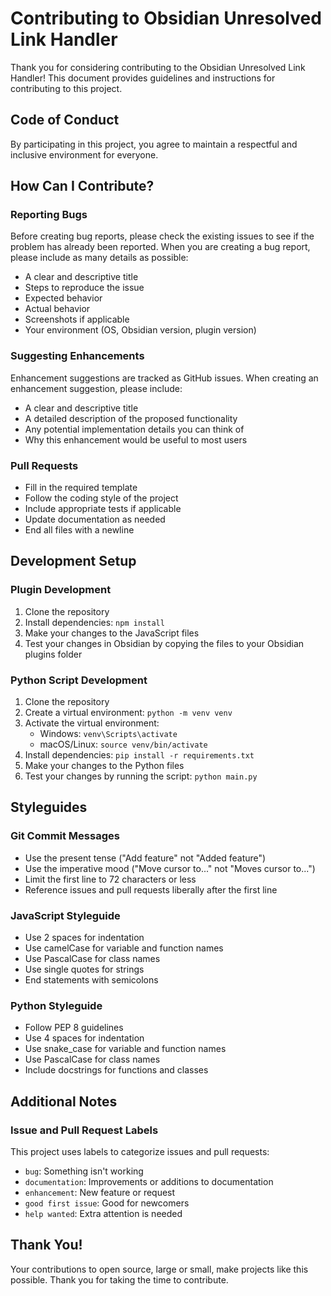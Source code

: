 # Contributing to Obsidian Unresolved Link Handler

Thank you for considering contributing to the Obsidian Unresolved Link Handler! This document provides guidelines and instructions for contributing to this project.

## Code of Conduct

By participating in this project, you agree to maintain a respectful and inclusive environment for everyone.

## How Can I Contribute?

### Reporting Bugs

Before creating bug reports, please check the existing issues to see if the problem has already been reported. When you are creating a bug report, please include as many details as possible:

- A clear and descriptive title
- Steps to reproduce the issue
- Expected behavior
- Actual behavior
- Screenshots if applicable
- Your environment (OS, Obsidian version, plugin version)

### Suggesting Enhancements

Enhancement suggestions are tracked as GitHub issues. When creating an enhancement suggestion, please include:

- A clear and descriptive title
- A detailed description of the proposed functionality
- Any potential implementation details you can think of
- Why this enhancement would be useful to most users

### Pull Requests

- Fill in the required template
- Follow the coding style of the project
- Include appropriate tests if applicable
- Update documentation as needed
- End all files with a newline

## Development Setup

### Plugin Development

1. Clone the repository
2. Install dependencies: `npm install`
3. Make your changes to the JavaScript files
4. Test your changes in Obsidian by copying the files to your Obsidian plugins folder

### Python Script Development

1. Clone the repository
2. Create a virtual environment: `python -m venv venv`
3. Activate the virtual environment:
   - Windows: `venv\Scripts\activate`
   - macOS/Linux: `source venv/bin/activate`
4. Install dependencies: `pip install -r requirements.txt`
5. Make your changes to the Python files
6. Test your changes by running the script: `python main.py`

## Styleguides

### Git Commit Messages

- Use the present tense ("Add feature" not "Added feature")
- Use the imperative mood ("Move cursor to..." not "Moves cursor to...")
- Limit the first line to 72 characters or less
- Reference issues and pull requests liberally after the first line

### JavaScript Styleguide

- Use 2 spaces for indentation
- Use camelCase for variable and function names
- Use PascalCase for class names
- Use single quotes for strings
- End statements with semicolons

### Python Styleguide

- Follow PEP 8 guidelines
- Use 4 spaces for indentation
- Use snake_case for variable and function names
- Use PascalCase for class names
- Include docstrings for functions and classes

## Additional Notes

### Issue and Pull Request Labels

This project uses labels to categorize issues and pull requests:

- `bug`: Something isn't working
- `documentation`: Improvements or additions to documentation
- `enhancement`: New feature or request
- `good first issue`: Good for newcomers
- `help wanted`: Extra attention is needed

## Thank You!

Your contributions to open source, large or small, make projects like this possible. Thank you for taking the time to contribute. 